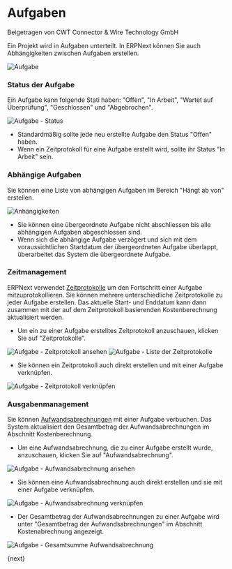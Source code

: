 <!-- add-breadcrumbs -->
# Aufgaben
<span class="text-muted contributed-by">Beigetragen von CWT Connector & Wire Technology GmbH</span>

Ein Projekt wird in Aufgaben unterteilt. In ERPNext können Sie auch Abhängigkeiten zwischen Aufgaben erstellen.

<img class="screenshot" alt="Aufgabe" src="{{docs_base_url}}/assets/img/project/task.png">

### Status der Aufgabe

Ein Aufgabe kann folgende Stati haben: "Offen", "In Arbeit", "Wartet auf Überprüfung", "Geschlossen" und "Abgebrochen".

<img class="screenshot" alt="Aufgabe - Status" src="{{docs_base_url}}/assets/img/project/task_status.png">

* Standardmäßig sollte jede neu erstellte Aufgabe den Status "Offen" haben.
* Wenn ein Zeitprotokoll für eine Aufgabe erstellt wird, sollte ihr Status "In Arbeit" sein.

### Abhängige Aufgaben

Sie können eine Liste von abhängigen Aufgaben im Bereich "Hängt ab von" erstellen.

<img class="screenshot" alt="Anhängigkeiten" src="{{docs_base_url}}/assets/img/project/task_depends_on.png">

* Sie können eine übergeordnete Aufgabe nicht abschliessen bis alle abhängigen Aufgaben abgeschlossen sind.
* Wenn sich die abhängige Aufgabe verzögert und sich mit dem voraussichtlichen Startdatum der übergeordneten Aufgabe überlappt, überarbeitet das System die übergeordnete Aufgabe.

### Zeitmanagement

ERPNext verwendet [Zeitprotokolle]({{docs_base_url}}/user/manual/de/projects/time-log.html) um den Fortschritt einer Aufgabe mitzuprotokollieren. Sie können mehrere unterschiedliche Zeitprotokolle zu jeder Aufgabe erstellen. Das aktuelle Start- und Enddatum kann dann zusammen mit der auf dem Zeitprotokoll basierenden Kostenberechnung aktualisiert werden.

* Um ein zu einer Aufgabe erstelltes Zeitprotokoll anzuschauen, klicken Sie auf "Zeitprotokolle".

<img class="screenshot" alt="Aufgabe - Zeitprotokoll ansehen" src="{{docs_base_url}}/assets/img/project/task_view_time_log.png">

<img class="screenshot" alt="Aufgabe - Liste der Zeitprotokolle" src="{{docs_base_url}}/assets/img/project/task_time_log_list.png">

* Sie können ein Zeitprotokoll auch direkt erstellen und mit einer Aufgabe verknüpfen.

<img class="screenshot" alt="Aufgabe - Zeitprotokoll verknüpfen" src="{{docs_base_url}}/assets/img/project/task_time_log_link.png">

### Ausgabenmanagement

Sie können [Aufwandsabrechnungen]({{docs_base_url}}/user/manual/de/human-resources/expense-claim.html) mit einer Aufgabe verbuchen. Das System aktualisiert den Gesamtbetrag der Aufwandsabrechnungen im Abschnitt Kostenberechnung.

* Um eine Aufwandsabrechnung, die zu einer Aufgabe erstellt wurde, anzuschauen, klicken Sie auf "Aufwandsabrechnung".

<img class="screenshot" alt="Aufgabe - Aufwandsabrechnung ansehen" src="{{docs_base_url}}/assets/img/project/task_view_expense_claim.png">

* Sie können eine Aufwandsabrechnung auch direkt erstellen und sie mit einer Aufgabe verknüpfen.

<img class="screenshot" alt="Aufgabe - Aufwandsabrechnung verknüpfen" src="{{docs_base_url}}/assets/img/project/task_expense_claim_link.png">

* Der Gesamtbetrag der Aufwandsabrechnungen zu einer Aufgabe wird unter "Gesamtbetrag der Aufwandsabrechnungen" im Abschnitt Kostenabrechnung angezeigt.

<img class="screenshot" alt="Aufgabe - Gesamtsumme Aufwandsabrechnung" src="{{docs_base_url}}/assets/img/project/task_total_expense_claim.png">

{next}

